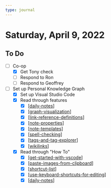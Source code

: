 ```yaml
---
type: journal
---
```


# Saturday, April 9, 2022

## To Do

- [ ] Co-op
  - [x] Get Tony check 
  - [ ] Respond to Ron
  - [ ] Respond to Geoffrey
- [ ] Set up Personal Knowledge Graph
  - [x] Set up Visual Studio Code
  - [x] Read through features
    - [x] [[daily-notes]]
    - [x] [[graph-visualization]]
    - [x] [[link-reference-definitions]]
    - [x] [[note-properties]]
    - [x] [[note-templates]]
    - [x] [[spell-checking]]
    - [x] [[tags-and-tag-explorer]]
    - [x] [[wikilinks]]
  - [x] Read through "How To"
    - [x] [[get-started-with-vscode]]
    - [x] [[paste-images-from-clipboard]]
    - [x] [[shortcut-list]]
    - [x] [[use-keyboard-shortcuts-for-editing]]
    - [x] [[daily-notes]]

[//begin]: # "Autogenerated link references for markdown compatibility"
[daily-notes]: ../docs/features/daily-notes "Daily Notes"
[graph-visualization]: ../docs/features/graph-visualization "Graph Visualization"
[link-reference-definitions]: ../docs/features/link-reference-definitions "Link Reference Definitions"
[note-properties]: ../docs/features/note-properties "Note Properties"
[note-templates]: ../docs/features/note-templates "Note Templates"
[spell-checking]: ../docs/features/spell-checking "Spell Checking"
[tags-and-tag-explorer]: ../docs/features/tags-and-tag-explorer "Tags and Tag Explorer"
[wikilinks]: ../docs/features/wikilinks "Wikilinks"
[get-started-with-vscode]: ../docs/how-to/get-started-with-vscode "Getting started with VS Code"
[paste-images-from-clipboard]: ../docs/how-to/paste-images-from-clipboard "Paste Images from Clipboard"
[shortcut-list]: ../docs/how-to/shortcut-list "Shortcut-List"
[use-keyboard-shortcuts-for-editing]: ../docs/how-to/use-keyboard-shortcuts-for-editing "Use Keyboard Shortcuts for Editing"
[//end]: # "Autogenerated link references"